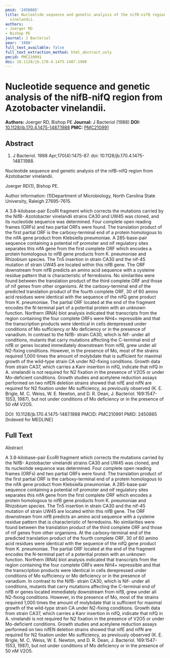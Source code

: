 ```yaml
---
pmid: '2450865'
title: Nucleotide sequence and genetic analysis of the nifB-nifQ region from Azotobacter
  vinelandii.
authors:
- Joerger RD
- Bishop PE
journal: J Bacteriol
year: '1988'
full_text_available: false
full_text_extraction_method: html_abstract_only
pmcid: PMC210991
doi: 10.1128/jb.170.4.1475-1487.1988
---
```


# Nucleotide sequence and genetic analysis of the nifB-nifQ region from Azotobacter vinelandii.
**Authors:** Joerger RD, Bishop PE
**Journal:** J Bacteriol (1988)
**DOI:** [10.1128/jb.170.4.1475-1487.1988](https://doi.org/10.1128/jb.170.4.1475-1487.1988)
**PMC:** [PMC210991](https://www.ncbi.nlm.nih.gov/pmc/articles/PMC210991/)

## Abstract

1. J Bacteriol. 1988 Apr;170(4):1475-87. doi: 10.1128/jb.170.4.1475-1487.1988.

Nucleotide sequence and genetic analysis of the nifB-nifQ region from 
Azotobacter vinelandii.

Joerger RD(1), Bishop PE.

Author information:
(1)Department of Microbiology, North Carolina State University, Raleigh 
27695-7615.

A 3.8-kilobase-pair EcoRI fragment which corrects the mutations carried by the 
NifB- Azotobacter vinelandii strains CA30 and UW45 was cloned, and its 
nucleotide sequence was determined. Four complete open reading frames (ORFs) and 
two partial ORFs were found. The translation product of the first partial ORF is 
the carboxy-terminal end of a protein homologous to the nifA gene product from 
Klebsiella pneumoniae. A 285-base-pair sequence containing a potential nif 
promoter and nif regulatory sites separates this nifA gene from the first 
complete ORF which encodes a protein homologous to nifB gene products from K. 
pneumoniae and Rhizobium species. The Tn5 insertion in strain CA30 and the 
nif-45 mutation of strain UW45 are located within this nifB gene. The ORF 
downstream from nifB predicts an amino acid sequence with a cysteine residue 
pattern that is characteristic of ferredoxins. No similarities were found 
between the translation product of the third complete ORF and those of nif genes 
from other organisms. At the carboxy-terminal end of the predicted translation 
product of the fourth complete ORF, 30 of 60 amino acid residues were identical 
with the sequence of the nifQ gene product from K. pneumoniae. The partial ORF 
located at the end of the fragment encodes the N-terminal part of a potential 
protein with an unknown function. Northern (RNA) blot analysis indicated that 
transcripts from the region containing the four complete ORFs were NH4+ 
repressible and that the transcription products were identical in cells 
derepressed under conditions of Mo sufficiency or Mo deficiency or in the 
presence of vanadium. In contrast to the NifB- strain CA30, which is Nif- under 
all conditions, mutants that carry mutations affecting the C-terminal end of 
nifB or genes located immediately downstream from nifB, grew under all N2-fixing 
conditions. However, in the presence of Mo, most of the strains required 1,000 
times the amount of molybdate that is sufficient for maximal growth of the 
wild-type strain CA under N2-fixing conditions. Growth data from strain CA37, 
which carries a Kanr insertion in nifQ, indicate that nifQ in A. vinelandii is 
not required for N2 fixation in the presence of V2O5 or under Mo-deficient 
conditions. Growth studies and acetylene reduction assays performed on two nifEN 
deletion strains showed that nifE and nifN are required for N2 fixation under Mo 
sufficiency, as previously observed (K. E. Brigle, M. C. Weiss, W. E. Newton, 
and D. R. Dean, J. Bacteriol. 169:1547-1553, 1987), but not under conditions of 
Mo deficiency or in the presence of 50 nM V2O5.

DOI: 10.1128/jb.170.4.1475-1487.1988
PMCID: PMC210991
PMID: 2450865 [Indexed for MEDLINE]

## Full Text

Abstract

A 3.8-kilobase-pair EcoRI fragment which corrects the mutations carried by the NifB- Azotobacter vinelandii strains CA30 and UW45 was cloned, and its nucleotide sequence was determined. Four complete open reading frames (ORFs) and two partial ORFs were found. The translation product of the first partial ORF is the carboxy-terminal end of a protein homologous to the nifA gene product from Klebsiella pneumoniae. A 285-base-pair sequence containing a potential nif promoter and nif regulatory sites separates this nifA gene from the first complete ORF which encodes a protein homologous to nifB gene products from K. pneumoniae and Rhizobium species. The Tn5 insertion in strain CA30 and the nif-45 mutation of strain UW45 are located within this nifB gene. The ORF downstream from nifB predicts an amino acid sequence with a cysteine residue pattern that is characteristic of ferredoxins. No similarities were found between the translation product of the third complete ORF and those of nif genes from other organisms. At the carboxy-terminal end of the predicted translation product of the fourth complete ORF, 30 of 60 amino acid residues were identical with the sequence of the nifQ gene product from K. pneumoniae. The partial ORF located at the end of the fragment encodes the N-terminal part of a potential protein with an unknown function. Northern (RNA) blot analysis indicated that transcripts from the region containing the four complete ORFs were NH4+ repressible and that the transcription products were identical in cells derepressed under conditions of Mo sufficiency or Mo deficiency or in the presence of vanadium. In contrast to the NifB- strain CA30, which is Nif- under all conditions, mutants that carry mutations affecting the C-terminal end of nifB or genes located immediately downstream from nifB, grew under all N2-fixing conditions. However, in the presence of Mo, most of the strains required 1,000 times the amount of molybdate that is sufficient for maximal growth of the wild-type strain CA under N2-fixing conditions. Growth data from strain CA37, which carries a Kanr insertion in nifQ, indicate that nifQ in A. vinelandii is not required for N2 fixation in the presence of V2O5 or under Mo-deficient conditions. Growth studies and acetylene reduction assays performed on two nifEN deletion strains showed that nifE and nifN are required for N2 fixation under Mo sufficiency, as previously observed (K. E. Brigle, M. C. Weiss, W. E. Newton, and D. R. Dean, J. Bacteriol. 169:1547-1553, 1987), but not under conditions of Mo deficiency or in the presence of 50 nM V2O5.
